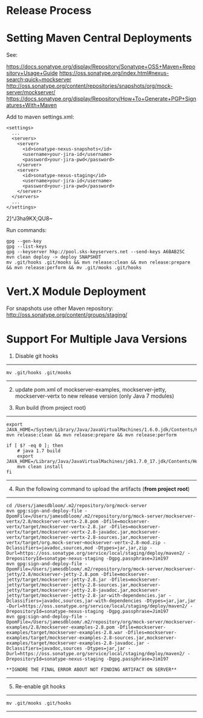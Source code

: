 Release Process
===============

# Setting Maven Central Deployments

See:

https://docs.sonatype.org/display/Repository/Sonatype+OSS+Maven+Repository+Usage+Guide
https://oss.sonatype.org/index.html#nexus-search;quick~mockserver
http://oss.sonatype.org/content/repositories/snapshots/org/mock-server/mockserver/
https://docs.sonatype.org/display/Repository/How+To+Generate+PGP+Signatures+With+Maven

Add to maven settings.xml:

    <settings>
      ...
      <servers>
        <server>
          <id>sonatype-nexus-snapshots</id>
          <username>your-jira-id</username>
          <password>your-jira-pwd</password>
        </server>
        <server>
          <id>sonatype-nexus-staging</id>
          <username>your-jira-id</username>
          <password>your-jira-pwd</password>
        </server>
      </servers>
      ...
    </settings>

2]^J3ha9KX;QU8~

Run commands:

    gpg --gen-key
    gpg --list-keys
    gpg --keyserver hkp://pool.sks-keyservers.net --send-keys A6BAB25C
    mvn clean deploy -> deploy SNAPSHOT
    mv .git/hooks .git/mooks && mvn release:clean && mvn release:prepare && mvn release:perform && mv .git/mooks .git/hooks

# Vert.X Module Deployment

For snapshots use other Maven repository: http://oss.sonatype.org/content/groups/staging/

# Support For Multiple Java Versions

 1. Disable git hooks
 
----------
    mv .git/hooks .git/mooks
----------

 2. update pom.xml of mockserver-examples, mockserver-jetty, mockserver-vertx to new release version (only Java 7 modules)

 3. Run build (from project root)

----------
    export JAVA_HOME=/System/Library/Java/JavaVirtualMachines/1.6.0.jdk/Contents/Home
    mvn release:clean && mvn release:prepare && mvn release:perform

    if [ $? -eq 0 ]; then
        # java 1.7 build
        export JAVA_HOME=/Library/Java/JavaVirtualMachines/jdk1.7.0_17.jdk/Contents/Home
        mvn clean install
    fi
----------
 4. Run the following command to upload the artifacts (**from project root**)

----------
    cd /Users/jamesdbloom/.m2/repository/org/mock-server
    mvn gpg:sign-and-deploy-file -DpomFile=/Users/jamesdbloom/.m2/repository/org/mock-server/mockserver-vertx/2.8/mockserver-vertx-2.8.pom -Dfile=mockserver-vertx/target/mockserver-vertx-2.8.jar -Dfiles=mockserver-vertx/target/mockserver-vertx-2.8-javadoc.jar,mockserver-vertx/target/mockserver-vertx-2.8-sources.jar,mockserver-vertx/target/org.mock-server~mockserver-vertx~2.8-mod.zip -Dclassifiers=javadoc,sources,mod -Dtypes=jar,jar,zip -Durl=https://oss.sonatype.org/service/local/staging/deploy/maven2/ -DrepositoryId=sonatype-nexus-staging -Dgpg.passphrase=Jim197
    mvn gpg:sign-and-deploy-file -DpomFile=/Users/jamesdbloom/.m2/repository/org/mock-server/mockserver-jetty/2.8/mockserver-jetty-2.8.pom -Dfile=mockserver-jetty/target/mockserver-jetty-2.8.jar -Dfiles=mockserver-jetty/target/mockserver-jetty-2.8-sources.jar,mockserver-jetty/target/mockserver-jetty-2.8-javadoc.jar,mockserver-jetty/target/mockserver-jetty-2.8-jar-with-dependencies.jar -Dclassifiers=javadoc,sources,jar-with-dependencies -Dtypes=jar,jar,jar -Durl=https://oss.sonatype.org/service/local/staging/deploy/maven2/ -DrepositoryId=sonatype-nexus-staging -Dgpg.passphrase=Jim197
    mvn gpg:sign-and-deploy-file -DpomFile=/Users/jamesdbloom/.m2/repository/org/mock-server/mockserver-examples/2.8/mockserver-examples-2.8.pom -Dfile=mockserver-examples/target/mockserver-examples-2.8.war -Dfiles=mockserver-examples/target/mockserver-examples-2.8-sources.jar,mockserver-examples/target/mockserver-examples-2.8-javadoc.jar -Dclassifiers=javadoc,sources -Dtypes=jar,jar -Durl=https://oss.sonatype.org/service/local/staging/deploy/maven2/ -DrepositoryId=sonatype-nexus-staging -Dgpg.passphrase=Jim197

    **IGNORE THE FINAL ERROR ABOUT NOT FINDING ARTIFACT ON SERVER**
----------
 5. Re-enable git hooks

----------
    mv .git/mooks .git/hooks
----------


